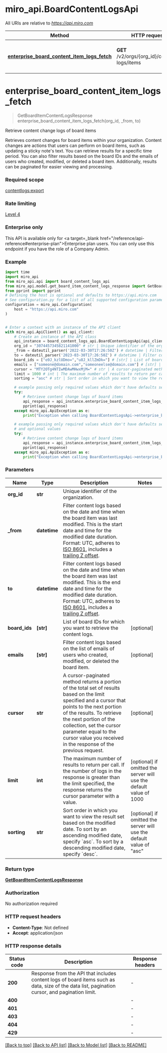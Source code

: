 # miro_api.BoardContentLogsApi

All URIs are relative to *https://api.miro.com*

Method | HTTP request | Description
------------- | ------------- | -------------
[**enterprise_board_content_item_logs_fetch**](BoardContentLogsApi.md#enterprise_board_content_item_logs_fetch) | **GET** /v2/orgs/{org_id}/content-logs/items | Retrieve content change logs of board items


# **enterprise_board_content_item_logs_fetch**
> GetBoardItemContentLogsResponse enterprise_board_content_item_logs_fetch(org_id, _from, to)

Retrieve content change logs of board items

Retrieves content changes for board items within your organization. Content changes are actions that users can perform on board items, such as updating a sticky note's text. You can retrieve results for a specific time period. You can also filter results based on the board IDs and the emails of users who created, modified, or deleted a board item. Additionally, results can be paginated for easier viewing and processing. <br/><h3>Required scope</h3> <a target=_blank href=https://developers.miro.com/reference/scopes>contentlogs:export</a> <br/><h3>Rate limiting</h3> <a target=_blank href=https://developers.miro.com/reference/ratelimiting>Level 4</a> <br/><h3>Enterprise only</h3> <p>This API is available only for <a target=_blank href=\"/reference/api-reference#enterprise-plan\">Enterprise plan</a> users. You can only use this endpoint if you have the role of a Company Admin.</p> 

### Example


```python
import time
import miro_api
from miro_api.api import board_content_logs_api
from miro_api.model.get_board_item_content_logs_response import GetBoardItemContentLogsResponse
from pprint import pprint
# Defining the host is optional and defaults to https://api.miro.com
# See configuration.py for a list of all supported configuration parameters.
configuration = miro_api.Configuration(
    host = "https://api.miro.com"
)


# Enter a context with an instance of the API client
with miro_api.ApiClient() as api_client:
    # Create an instance of the API class
    api_instance = board_content_logs_api.BoardContentLogsApi(api_client)
    org_id = "3074457345821141000" # str | Unique identifier of the organization.
    _from = dateutil_parser('2022-03-30T17:26:50Z') # datetime | Filter content logs based on the date and time when the board item was last modified. This is the start date and time for the modified date duration. Format: UTC, adheres to [ISO 8601](https://en.wikipedia.org/wiki/ISO_8601), includes a [trailing Z offset](https://en.wikipedia.org/wiki/ISO_8601#Coordinated_Universal_Time_(UTC)). 
    to = dateutil_parser('2023-03-30T17:26:50Z') # datetime | Filter content logs based on the date and time when the board item was last modified. This is the end date and time for the modified date duration. Format: UTC, adheres to [ISO 8601](https://en.wikipedia.org/wiki/ISO_8601), includes a [trailing Z offset](https://en.wikipedia.org/wiki/ISO_8601#Coordinated_Universal_Time_(UTC)). 
    board_ids = ["o9J_kzlUDmo=","u8J_kllZmDk="] # [str] | List of board IDs for which you want to retrieve the content logs. (optional)
    emails = ["someone@domain.com","someoneelse@domain.com"] # [str] | Filter content logs based on the list of emails of users who created, modified, or deleted the board item. (optional)
    cursor = "MTY2OTg4NTIwMDAwMHwxMjM=" # str | A cursor-paginated method returns a portion of the total set of results based on the limit specified and a cursor that points to the next portion of the results. To retrieve the next portion of the collection, set the cursor parameter equal to the cursor value you received in the response of the previous request.  (optional)
    limit = 1000 # int | The maximum number of results to return per call. If the number of logs in the response is greater than the limit specified, the response returns the cursor parameter with a value.  (optional) if omitted the server will use the default value of 1000
    sorting = "asc" # str | Sort order in which you want to view the result set based on the modified date. To sort by an ascending modified date, specify `asc`. To sort by a descending modified date, specify `desc`.  (optional) if omitted the server will use the default value of "asc"

    # example passing only required values which don't have defaults set
    try:
        # Retrieve content change logs of board items
        api_response = api_instance.enterprise_board_content_item_logs_fetch(org_id, _from, to)
        pprint(api_response)
    except miro_api.ApiException as e:
        print("Exception when calling BoardContentLogsApi->enterprise_board_content_item_logs_fetch: %s\n" % e)

    # example passing only required values which don't have defaults set
    # and optional values
    try:
        # Retrieve content change logs of board items
        api_response = api_instance.enterprise_board_content_item_logs_fetch(org_id, _from, to, board_ids=board_ids, emails=emails, cursor=cursor, limit=limit, sorting=sorting)
        pprint(api_response)
    except miro_api.ApiException as e:
        print("Exception when calling BoardContentLogsApi->enterprise_board_content_item_logs_fetch: %s\n" % e)
```


### Parameters

Name | Type | Description  | Notes
------------- | ------------- | ------------- | -------------
 **org_id** | **str**| Unique identifier of the organization. |
 **_from** | **datetime**| Filter content logs based on the date and time when the board item was last modified. This is the start date and time for the modified date duration. Format: UTC, adheres to [ISO 8601](https://en.wikipedia.org/wiki/ISO_8601), includes a [trailing Z offset](https://en.wikipedia.org/wiki/ISO_8601#Coordinated_Universal_Time_(UTC)).  |
 **to** | **datetime**| Filter content logs based on the date and time when the board item was last modified. This is the end date and time for the modified date duration. Format: UTC, adheres to [ISO 8601](https://en.wikipedia.org/wiki/ISO_8601), includes a [trailing Z offset](https://en.wikipedia.org/wiki/ISO_8601#Coordinated_Universal_Time_(UTC)).  |
 **board_ids** | **[str]**| List of board IDs for which you want to retrieve the content logs. | [optional]
 **emails** | **[str]**| Filter content logs based on the list of emails of users who created, modified, or deleted the board item. | [optional]
 **cursor** | **str**| A cursor-paginated method returns a portion of the total set of results based on the limit specified and a cursor that points to the next portion of the results. To retrieve the next portion of the collection, set the cursor parameter equal to the cursor value you received in the response of the previous request.  | [optional]
 **limit** | **int**| The maximum number of results to return per call. If the number of logs in the response is greater than the limit specified, the response returns the cursor parameter with a value.  | [optional] if omitted the server will use the default value of 1000
 **sorting** | **str**| Sort order in which you want to view the result set based on the modified date. To sort by an ascending modified date, specify &#x60;asc&#x60;. To sort by a descending modified date, specify &#x60;desc&#x60;.  | [optional] if omitted the server will use the default value of "asc"

### Return type

[**GetBoardItemContentLogsResponse**](GetBoardItemContentLogsResponse.md)

### Authorization

No authorization required

### HTTP request headers

 - **Content-Type**: Not defined
 - **Accept**: application/json


### HTTP response details

| Status code | Description | Response headers |
|-------------|-------------|------------------|
**200** | Response from the API that includes content logs of board items such as data, size of the data list, pagination cursor, and pagination limit.  |  -  |
**400** |  |  -  |
**401** |  |  -  |
**403** |  |  -  |
**404** |  |  -  |
**429** |  |  -  |

[[Back to top]](#) [[Back to API list]](../README.md#documentation-for-api-endpoints) [[Back to Model list]](../README.md#documentation-for-models) [[Back to README]](../README.md)

